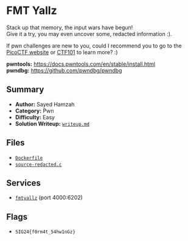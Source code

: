 # FMT Yallz

Stack up that memory, the input wars have begun! \
Give it a try, you may even uncover some, redacted information :).

If pwn challenges are new to you, could I recommend you to go to the [PicoCTF website](https://play.picoctf.org/practice) or [CTF101](https://ctf101.org/binary-exploitation/overview/) to learn more? :)

**pwntools:** https://docs.pwntools.com/en/stable/install.html \
**pwndbg:** https://github.com/pwndbg/pwndbg

## Summary
- **Author:** Sayed Hamzah
- **Category:** Pwn
- **Difficulty:** Easy
- **Solution Writeup:** [`writeup.md`](./soln/writeup.md)

## Files
- [`Dockerfile`](./dist/Dockerfile)
- [`source-redacted.c`](./dist/source-redacted.c)

## Services
- [`fmtyallz`](./service) (port 4000:6202)

## Flags
- `SIG24{f0rm4t_54hw1nGz}`
